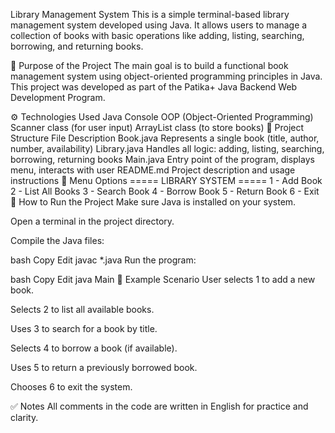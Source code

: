 Library Management System
This is a simple terminal-based library management system developed using Java. It allows users to manage a collection of books with basic operations like adding, listing, searching, borrowing, and returning books.

📌 Purpose of the Project
The main goal is to build a functional book management system using object-oriented programming principles in Java. This project was developed as part of the Patika+ Java Backend Web Development Program.

⚙️ Technologies Used
Java
Console
OOP (Object-Oriented Programming)
Scanner class (for user input)
ArrayList class (to store books)
📁 Project Structure
File	Description
Book.java	Represents a single book (title, author, number, availability)
Library.java	Handles all logic: adding, listing, searching, borrowing, returning books
Main.java	Entry point of the program, displays menu, interacts with user
README.md	Project description and usage instructions
🧾 Menu Options
===== LIBRARY SYSTEM =====
1 - Add Book
2 - List All Books
3 - Search Book
4 - Borrow Book
5 - Return Book
6 - Exit
🚀 How to Run the Project
Make sure Java is installed on your system.


Open a terminal in the project directory.

Compile the Java files:

bash
Copy
Edit
javac *.java
Run the program:

bash
Copy
Edit
java Main
📌 Example Scenario
User selects 1 to add a new book.

Selects 2 to list all available books.

Uses 3 to search for a book by title.

Selects 4 to borrow a book (if available).

Uses 5 to return a previously borrowed book.

Chooses 6 to exit the system.


✅ Notes
All comments in the code are written in English for practice and clarity.


